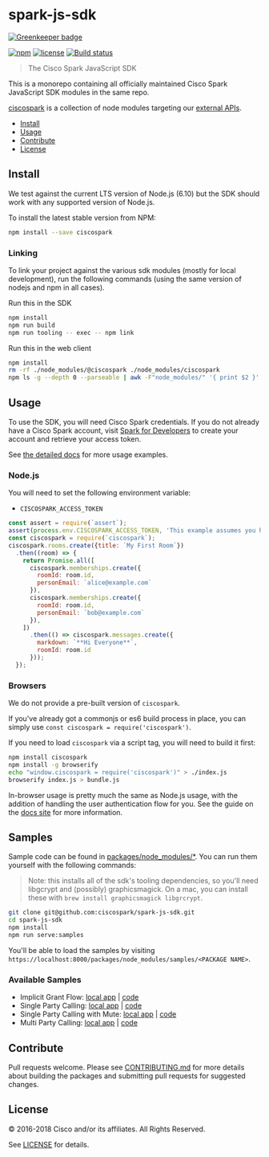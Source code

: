 # spark-js-sdk

[![Greenkeeper badge](https://badges.greenkeeper.io/ciscospark/spark-js-sdk.svg)](https://greenkeeper.io/)

[![npm](https://img.shields.io/npm/v/ciscospark.svg?maxAge=86400)](https://www.npmjs.com/package/ciscospark)
[![license](https://img.shields.io/github/license/ciscospark/spark-js-sdk.svg)](https://github.com/ciscospark/spark-js-sdk/blob/master/LICENSE)
[![Build status](https://ci.appveyor.com/api/projects/status/tb1i5vdhy5e3xsgv/branch/master?svg=true)](https://ci.appveyor.com/project/ianwremmel/spark-js-sdk/branch/master)

> The Cisco Spark JavaScript SDK

This is a monorepo containing all officially maintained Cisco Spark JavaScript SDK modules in the same repo.

[ciscospark](/packages/node_modules/ciscospark) is a collection of node modules targeting our [external APIs](https://developers.ciscospark.com).

- [Install](#install)
- [Usage](#usage)
- [Contribute](#contribute)
- [License](#license)

## Install

We test against the current LTS version of Node.js (6.10) but the SDK should work with any supported version of Node.js.

To install the latest stable version from NPM:

```bash
npm install --save ciscospark
```

### Linking

To link your project against the various sdk modules (mostly for local development), run the following commands (using the same version of nodejs and npm in all cases).

Run this in the SDK

```bash
npm install
npm run build
npm run tooling -- exec -- npm link
```

Run this in the web client

```bash
npm install
rm -rf ./node_modules/@ciscospark ./node_modules/ciscospark
npm ls -g --depth 0 --parseable | awk -F"node_modules/" '{ print $2 }' | sort | uniq | grep ciscospark | xargs -n 1 npm link
```

## Usage

To use the SDK, you will need Cisco Spark credentials. If you do not already have a Cisco Spark account, visit
[Spark for Developers](https://developer.ciscospark.com/) to create your account and retrieve your access token.

See [the detailed docs](https://ciscospark.github.io/spark-js-sdk/) for more usage examples.

### Node.js

You will need to set the following environment variable:
- `CISCOSPARK_ACCESS_TOKEN`

```javascript
const assert = require(`assert`);
assert(process.env.CISCOSPARK_ACCESS_TOKEN, 'This example assumes you have set your access token as an environment variable');
const ciscospark = require(`ciscospark`);
ciscospark.rooms.create({title: `My First Room`})
  .then((room) => {
    return Promise.all([
      ciscospark.memberships.create({
        roomId: room.id,
        personEmail: `alice@example.com`
      }),
      ciscospark.memberships.create({
        roomId: room.id,
        personEmail: `bob@example.com`
      }),
    ])
      .then(() => ciscospark.messages.create({
        markdown: `**Hi Everyone**`,
        roomId: room.id
      }));
  });
```

### Browsers

We do not provide a pre-built version of `ciscospark`.

If you've already got a commonjs or es6 build process in place, you can simply
use `const ciscospark = require('ciscospark')`.

If you need to load `ciscospark` via a script tag, you will need to build it first:

```bash
npm install ciscospark
npm install -g browserify
echo "window.ciscospark = require('ciscospark')" > ./index.js
browserify index.js > bundle.js
```

In-browser usage is pretty much the same as Node.js usage, with the addition of handling
the user authentication flow for you. See the guide on the
[docs site](https://ciscospark.github.io/spark-js-sdk/guides/browsers/) for more information.

## Samples

Sample code can be found in [packages/node_modules/*](./packages/node_modules). You can run them yourself with the following commands:

> Note: this installs all of the sdk's tooling dependencies, so you'll need libgcrypt and (possibly) graphicsmagick. On a mac, you can install these with `brew install graphicsmagick libgrcrypt`.

```bash
git clone git@github.com:ciscospark/spark-js-sdk.git
cd spark-js-sdk
npm install
npm run serve:samples
```

You'll be able to load the samples by visiting `https://localhost:8000/packages/node_modules/samples/<PACKAGE NAME>`.

### Available Samples

- Implicit Grant Flow: [local app](`https://localhost:8000/packages/node_modules/samples/browser-auth-implicit`) | [code](./packages/node_modules/sample-browser-single-party-call)
- Single Party Calling: [local app](`https://localhost:8000/packages/node_modules/samples/browser-single-party-call`) | [code](./packages/node_modules/samples/browser-single-party-call)
- Single Party Calling with Mute: [local app](`https://localhost:8000/packages/node_modules/samples/browser-single-party-call-with-mute`) | [code](./packages/node_modules/samples/browser-single-party-call-with-mute)
- Multi Party Calling: [local app](`https://localhost:8000/packages/node_modules/samples/browser-multi-party-call`) | [code](./packages/node_modules/sample-browser-multi-party-call)

## Contribute

Pull requests welcome. Please see [CONTRIBUTING.md](./CONTRIBUTING.md) for more details about building the packages
and submitting pull requests for suggested changes.

## License

© 2016-2018 Cisco and/or its affiliates. All Rights Reserved.

See [LICENSE](LICENSE) for details.
